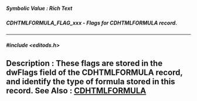 ##### Symbolic Value : Rich Text
##### CDHTMLFORMULA_FLAG_xxx - Flags for CDHTMLFORMULA record.
---
##### #include <editods.h>
**Description :**
These flags are stored in the dwFlags field of the CDHTMLFORMULA record, and 
identify the type of formula stored in this record.
**See Also :**
[CDHTMLFORMULA](D:/md_files/CDHTMLFORMULA.md)
---
